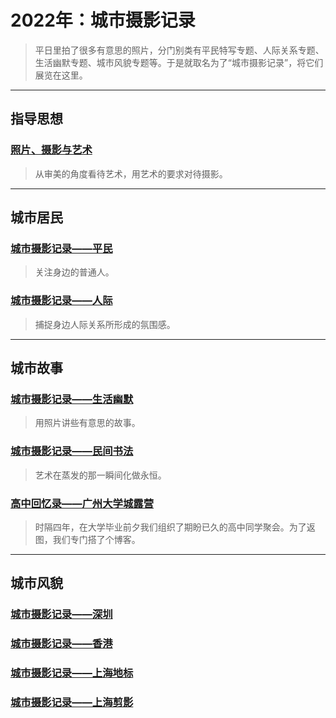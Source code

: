 # 2022年：城市摄影记录

> 平日里拍了很多有意思的照片，分门别类有平民特写专题、人际关系专题、生活幽默专题、城市风貌专题等。于是就取名为了“城市摄影记录”，将它们展览在这里。

---

## 指导思想
### [照片、摄影与艺术](blogs/subjects/about-photography.md)
> 从审美的角度看待艺术，用艺术的要求对待摄影。

---

## 城市居民  
### [城市摄影记录——平民](photography/2022-cities/citizens.md)
> 关注身边的普通人。
### [城市摄影记录——人际](photography/2022-cities/relationship.md)
> 捕捉身边人际关系所形成的氛围感。

---
## 城市故事
### [城市摄影记录——生活幽默](photography/2022-cities/humor.md)
> 用照片讲些有意思的故事。
### [城市摄影记录——民间书法](photography/2022-cities/202301calligraphy.md)
> 艺术在蒸发的那一瞬间化做永恒。
### [高中回忆录——广州大学城露营](https://weloveclassfive.github.io/)
> 时隔四年，在大学毕业前夕我们组织了期盼已久的高中同学聚会。为了返图，我们专门搭了个博客。

---
## 城市风貌
### [城市摄影记录——深圳](photography/2022-cities/202207shenzhen.md)
### [城市摄影记录——香港](photography/2022-cities/202302hongkong.md)
### [城市摄影记录——上海地标](photography/2022-cities/202303shanghai1.md)
### [城市摄影记录——上海剪影](photography/2022-cities/202303shanghai2.md)
